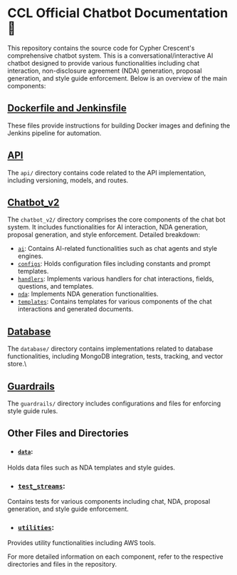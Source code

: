 # CCL Official Chatbot Documentation :book:

This repository contains the source code for Cypher Crescent's comprehensive chatbot system.
This is a conversational/interactive AI chatbot designed to provide various functionalities including chat interaction, non-disclosure agreement (NDA) generation, proposal generation, and style guide enforcement. Below is an overview of the main components:

## [Dockerfile and Jenkinsfile](architecture.jpg)
These files provide instructions for building Docker images and defining the Jenkins pipeline for automation.

## [API](./api/)
The `api/` directory contains code related to the API implementation, including versioning, models, and routes.

## [Chatbot_v2](./chatbot_v2/)
The `chatbot_v2/` directory comprises the core components of the chat bot system. It includes functionalities for AI interaction, NDA generation, proposal generation, and style enforcement. Detailed breakdown:
- [`ai`](./chatbot_v2/ai/): Contains AI-related functionalities such as chat agents and style engines.
- [`configs`](./chatbot_v2/configs/): Holds configuration files including constants and prompt templates.
- [`handlers`](./chatbot_v2/handlers/): Implements various handlers for chat interactions, fields, questions, and templates.
- [`nda`](./chatbot_v2/nda/): Implements NDA generation functionalities.
- [`templates`](./chatbot_v2/templates/): Contains templates for various components of the chat interactions and generated documents.

## [Database](./database/)
The `database/` directory contains implementations related to database functionalities, including MongoDB integration, tests, tracking, and vector store.\


## [Guardrails](./guardrails/)
The `guardrails/` directory includes configurations and files for enforcing style guide rules.

## Other Files and Directories
- #### [`data`](./data/): 
Holds data files such as NDA templates and style guides.
 
- ### [`test_streams`](./test_streams/): 
Contains tests for various components including chat, NDA, proposal generation, and style guide enforcement.
- ### [`utilities`](./utilities/):
 Provides utility functionalities including AWS tools.

For more detailed information on each component, refer to the respective directories and files in the repository.

